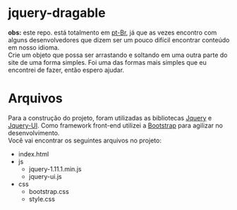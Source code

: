 jquery-dragable
===============
__obs:__ este repo. está totalmento em [pt-Br](http://pt.wikipedia.org/wiki/Portugu%C3%AAs_brasileiro), já que as vezes encontro com alguns desenvolvedores que dizem ser um pouco difícil encontrar conteúdo em nosso idioma.<br />
Crie um objeto que possa ser arrastando e soltando em uma outra parte do site de uma forma simples. Foi uma das formas mais simples que eu encontrei de fazer, então espero ajudar.

Arquivos
========

Para a construção do projeto, foram utilizadas as bibliotecas [Jquery](http://jquery.com/) e [Jquery-UI](http://jqueryui.com/). Como framework front-end utilizei a [Bootstrap](http://getbootstrap.com/) para agilizar no desenvolvimento. <br />
Você vai encontrar os seguintes arquivos no projeto:<br />

* index.html
* js
  * jquery-1.11.1.min.js
  * jquery-ui.js
* css
  * bootstrap.css
  * style.css





